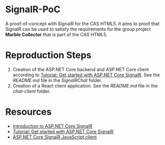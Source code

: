 # SignalR-PoC
A proof-of-concept with SignalR for the CAS HTML5.
It aims to proof that SignalR can be used to satisfy the requirements for the group project **Marble Collector** that is part of the CAS HTML5.

# Reproduction Steps
1. Creation of the ASP.NET Core backend and ASP.NET Core client according to [Tutorial: Get started with ASP.NET Core SignalR](https://docs.microsoft.com/en-us/aspnet/core/tutorials/signalr?view=aspnetcore-5.0&tabs=visual-studio-code). See the *README.md* file in the *SignalRChat* folder.
2. Creation of a React client application. See the *README.md* file in the *chat-client* folder.

# Resources
- [Introduction to ASP.NET Core SignalR](https://docs.microsoft.com/en-us/aspnet/core/signalr/introduction?view=aspnetcore-5.0)
- [Tutorial: Get started with ASP.NET Core SignalR](https://docs.microsoft.com/en-us/aspnet/core/tutorials/signalr?view=aspnetcore-5.0&tabs=visual-studio-code)
- [ASP.NET Core SignalR JavaScript client](https://docs.microsoft.com/en-us/aspnet/core/signalr/javascript-client?view=aspnetcore-5.0)
